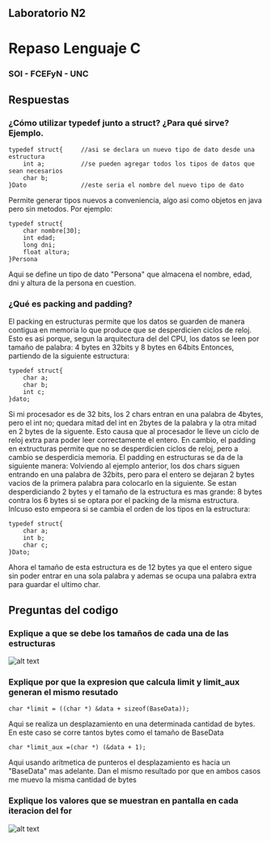 ## Laboratorio N2
# Repaso Lenguaje C
### SOI - FCEFyN - UNC

## Respuestas
### ¿Cómo utilizar typedef junto a struct? ¿Para qué sirve? Ejemplo.
```
typedef struct{     //asi se declara un nuevo tipo de dato desde una estructura
    int a;          //se pueden agregar todos los tipos de datos que sean necesarios
    char b;     
}Dato               //este seria el nombre del nuevo tipo de dato
```

Permite generar tipos nuevos a conveniencia, algo asi como objetos en java pero sin metodos.
Por ejemplo:
```
typedef struct{
    char nombre[30];
    int edad;
    long dni;
    float altura;
}Persona   
```
Aqui se define un tipo de dato "Persona" que almacena el nombre, edad, dni y altura de la persona en cuestion.

### ¿Qué es packing and padding?

El packing en estructuras permite que los datos se guarden de manera contigua en memoria lo que produce que se desperdicien ciclos de reloj.
Esto es asi porque, segun la arquitectura del del CPU, los datos se leen por tamaño de palabra: 4 bytes en 32bits y 8 bytes en 64bits
Entonces, partiendo de la siguiente estructura:
```
typedef struct{
    char a;
    char b;
    int c;
}dato;
```
Si mi procesador es de 32 bits, los 2 chars entran en una palabra de 4bytes, pero el int no; quedara mitad del int en 2bytes de la palabra y la otra mitad en 2 bytes de la siguente.
Esto causa que al procesador le lleve un ciclo de reloj extra para poder leer correctamente el entero.
En cambio, el padding en extructuras permite que no se desperdicien ciclos de reloj, pero a cambio se desperdicia memoria.
El padding en estructuras se da de la siguiente manera:
Volviendo al ejemplo anterior, los dos chars siguen entrando en una palabra de 32bits, pero para el entero se dejaran 2 bytes vacios de la primera palabra para colocarlo en la siguiente.
Se estan desperdiciando 2 bytes y el tamaño de la estructura es mas grande: 8 bytes contra los 6 bytes si se optara por el packing de la misma estructura.
Inlcuso esto empeora si se cambia el orden de los tipos en la estructura:
```
typedef struct{
    char a;
    int b;
    char c;
}Dato;
```
Ahora el tamaño de esta estructura es de 12 bytes ya que el entero sigue sin poder entrar en una sola palabra y ademas se ocupa una palabra extra para guardar el ultimo char.

## Preguntas del codigo
### Explique a que se debe los tamaños de cada una de las estructuras
![alt text](https://github.com/ICOMP-UNC/laboratorio-2-LiweX/blob/master/Structre%20sizes.png)

### Explique por que la expresion que calcula  limit y limit_aux generan el mismo resutado
`char *limit = ((char *) &data + sizeof(BaseData));`

Aqui se realiza un desplazamiento en una determinada cantidad de bytes. En este caso se corre tantos bytes como el tamaño de BaseData

`char *limit_aux =(char *) (&data + 1);`

Aqui usando aritmetica de punteros el desplazamiento es hacia un "BaseData" mas adelante. Dan el mismo resultado por que en ambos casos me muevo la misma cantidad de bytes

### Explique los valores que se muestran en pantalla en cada iteracion del for
![alt text](https://github.com/ICOMP-UNC/laboratorio-2-LiweX/blob/master/data%20size.png)
